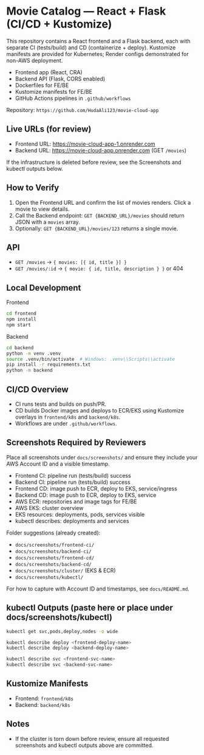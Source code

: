# Movie Catalog — React + Flask (CI/CD + Kustomize)

This repository contains a React frontend and a Flask backend, each with separate CI (tests/build) and CD (containerize + deploy). Kustomize manifests are provided for Kubernetes; Render configs demonstrated for non-AWS deployment.

- Frontend app (React, CRA)
- Backend API (Flask, CORS enabled)
- Dockerfiles for FE/BE
- Kustomize manifests for FE/BE
- GitHub Actions pipelines in `.github/workflows`

Repository: `https://github.com/HudaAli123/movie-cloud-app`

## Live URLs (for review)

- Frontend URL: https://movie-cloud-app-1.onrender.com
- Backend URL: https://movie-cloud-app.onrender.com (GET `/movies`)

If the infrastructure is deleted before review, see the Screenshots and kubectl outputs below.

## How to Verify

1. Open the Frontend URL and confirm the list of movies renders. Click a movie to view details.
2. Call the Backend endpoint: `GET {BACKEND_URL}/movies` should return JSON with a `movies` array.
3. Optionally: `GET {BACKEND_URL}/movies/123` returns a single movie.

## API

- `GET /movies` → `{ movies: [{ id, title }] }`
- `GET /movies/:id` → `{ movie: { id, title, description } }` or 404

## Local Development

Frontend

```bash
cd frontend
npm install
npm start
```

Backend

```bash
cd backend
python -m venv .venv
source .venv/bin/activate  # Windows: .venv\\Scripts\\activate
pip install -r requirements.txt
python -m backend
```

## CI/CD Overview

- CI runs tests and builds on push/PR.
- CD builds Docker images and deploys to ECR/EKS using Kustomize overlays in `frontend/k8s` and `backend/k8s`.
- Workflows are under `.github/workflows`.

## Screenshots Required by Reviewers

Place all screenshots under `docs/screenshots/` and ensure they include your AWS Account ID and a visible timestamp.

- Frontend CI: pipeline run (tests/build) success
- Backend CI: pipeline run (tests/build) success
- Frontend CD: image push to ECR, deploy to EKS, service/ingress
- Backend CD: image push to ECR, deploy to EKS, service
- AWS ECR: repositories and image tags for FE/BE
- AWS EKS: cluster overview
- EKS resources: deployments, pods, services visible
- kubectl describes: deployments and services

Folder suggestions (already created):

- `docs/screenshots/frontend-ci/`
- `docs/screenshots/backend-ci/`
- `docs/screenshots/frontend-cd/`
- `docs/screenshots/backend-cd/`
- `docs/screenshots/cluster/` (EKS & ECR)
- `docs/screenshots/kubectl/`

For how to capture with Account ID and timestamps, see `docs/README.md`.

## kubectl Outputs (paste here or place under docs/screenshots/kubectl)

```bash
kubectl get svc,pods,deploy,nodes -o wide
```

```bash
kubectl describe deploy <frontend-deploy-name>
kubectl describe deploy <backend-deploy-name>
```

```bash
kubectl describe svc <frontend-svc-name>
kubectl describe svc <backend-svc-name>
```

## Kustomize Manifests

- Frontend: `frontend/k8s`
- Backend: `backend/k8s`

## Notes

- If the cluster is torn down before review, ensure all requested screenshots and kubectl outputs above are committed.
